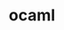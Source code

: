 ---
title: "ocaml"
layout: cache
categories: [package, develop]
meta: {"versions": ["5.2.1"], "compilers": ["gcc@=11.4.0"], "oss": ["ubuntu22.04"], "platforms": ["linux"], "targets": ["x86_64_v3"], "stacks": ["hep", "root"], "num_specs": 1, "num_specs_by_stack": {"hep": 1, "root": 1}}
spec_details: [{"hash": "fmn5vx3rql4ujfnrgqxxyqijcisr4b2z", "compiler": "gcc@=11.4.0", "versions": ["5.2.1"], "os": "ubuntu22.04", "platform": "linux", "target": "x86_64_v3", "variants": ["build_system=generic", "+force-safe-string"], "stacks": ["hep", "root"], "size": "-", "tarball": "https://binaries.spack.io/develop/build_cache/linux-ubuntu22.04-x86_64_v3/gcc-11.4.0/ocaml-5.2.1/linux-ubuntu22.04-x86_64_v3-gcc-11.4.0-ocaml-5.2.1-fmn5vx3rql4ujfnrgqxxyqijcisr4b2z.spack"}]
---